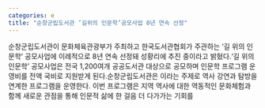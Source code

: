 ```yaml
---
categories: e
title: "순창군립도서관 ‘길위의 인문학’공모사업 8년 연속 선정"
---
```

순창군립도서관이 문화체육관광부가 주최하고 한국도서관협회가 주관하는 ‘길 위의 인문학’ 공모사업에 이례적으로 8년 연속 선정돼 성황리에 추진 중이라고 밝혔다.‘길 위의 인문학’ 공모사업은 전국 1,200여개 공공도서관 대상으로 공모하며 인문학 프로그램 운영비를 전액 국비로 지원받게 된다.순창군립도서관은 이라는 주제로 역사 강연과 탐방을 연계한 프로그램을 운영한다. 이번 프로그램은 지역 역사에 대한 역동적인 문화체험과 함께 새로운 관점을 통해 인문적 삶에 한 걸음 더 다가가는 기회를